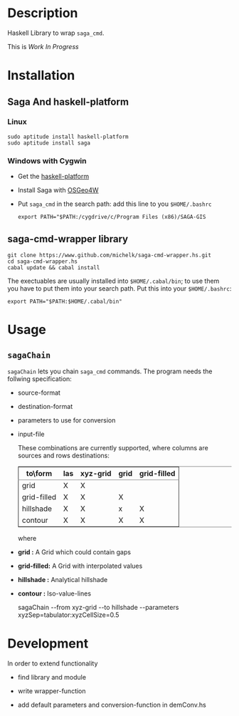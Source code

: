 
# Description

Haskell Library to wrap `saga_cmd`. 

This is *Work In Progress*

# Installation

## Saga And haskell-platform

### Linux

    sudo aptitude install haskell-platform
    sudo aptitude install saga

### Windows with Cygwin

-   Get the [haskell-platform](http://www.haskell.org/platform/)

-   Install Saga with [OSGeo4W](http://trac.osgeo.org/osgeo4w/)

-   Put `saga_cmd` in the search path: add this line to you `$HOME/.bashrc`
    
        export PATH="$PATH:/cygdrive/c/Program Files (x86)/SAGA-GIS

## saga-cmd-wrapper library

    git clone https://www.github.com/michelk/saga-cmd-wrapper.hs.git
    cd saga-cmd-wrapper.hs
    cabal update && cabal install

The exectuables are usually installed into `$HOME/.cabal/bin`; to
use them you have to put them into your search path. Put this into
your `$HOME/.bashrc`:

    export PATH="$PATH:$HOME/.cabal/bin"

# Usage

## `sagaChain`

`sagaChain` lets you chain `saga_cmd` commands. The program needs the
follwing specification:

-   source-format

-   destination-format

-   parameters to use for conversion

-   input-file
    
    These combinations are currently supported, where columns are
    sources and rows destinations:
    
    <table border="2" cellspacing="0" cellpadding="6" rules="groups" frame="hsides">
    
    
    <colgroup>
    <col  class="left" />
    
    <col  class="left" />
    
    <col  class="left" />
    
    <col  class="left" />
    
    <col  class="left" />
    </colgroup>
    <thead>
    <tr>
    <th scope="col" class="left">to\form</th>
    <th scope="col" class="left">las</th>
    <th scope="col" class="left">xyz-grid</th>
    <th scope="col" class="left">grid</th>
    <th scope="col" class="left">grid-filled</th>
    </tr>
    </thead>
    
    <tbody>
    <tr>
    <td class="left">grid</td>
    <td class="left">X</td>
    <td class="left">X</td>
    <td class="left">&#xa0;</td>
    <td class="left">&#xa0;</td>
    </tr>
    
    
    <tr>
    <td class="left">grid-filled</td>
    <td class="left">X</td>
    <td class="left">X</td>
    <td class="left">X</td>
    <td class="left">&#xa0;</td>
    </tr>
    
    
    <tr>
    <td class="left">hillshade</td>
    <td class="left">X</td>
    <td class="left">X</td>
    <td class="left">x</td>
    <td class="left">X</td>
    </tr>
    
    
    <tr>
    <td class="left">contour</td>
    <td class="left">X</td>
    <td class="left">X</td>
    <td class="left">X</td>
    <td class="left">X</td>
    </tr>
    </tbody>
    </table>
    
    where

-   **grid       :** A Grid which could contain gaps

-   **grid-filled:** A Grid with interpolated values

-   **hillshade  :** Analytical hillshade

-   **contour    :** Iso-value-lines


    sagaChain --from xyz-grid --to hillshade --parameters xyzSep=tabulator:xyzCellSize=0.5

# Development

In order to extend functionality

-   find library and module

-   write wrapper-function

-   add default parameters and conversion-function in demConv.hs
